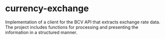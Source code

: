 # currency-exchange
Implementation of a client for the BCV API that extracts exchange rate data. The project includes functions for processing and presenting the information in a structured manner.
